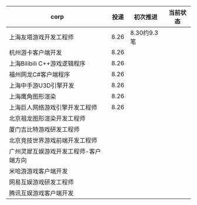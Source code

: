 |corp|投递|初次推进|当前状态|
|--|--|--|--|
|上海友塔游戏开发工程师|8.26|8.30约9.3笔||
|杭州游卡客户端开发|8.26|||
|上海Bilibili C++游戏逻辑程序|8.26|||
|福州网龙C#客户端程序|8.26|||
|上海中手游U3D引擎开发|8.26|||
|上海鹰角图形渲染|8.26|||
|上海巨人网络游戏引擎开发工程师|8.26|||
|北京祖龙图形渲染开发工程师||||
|厦门吉比特游戏研发工程师||||
|北京竞技世界游戏前端开发工程师||||
|广州灵犀互娱游戏开发工程师-客户端方向||||
|米哈游游戏客户端开发||||
|网易互娱游戏研发工程师||||
|腾讯互娱游戏客户端开发||||